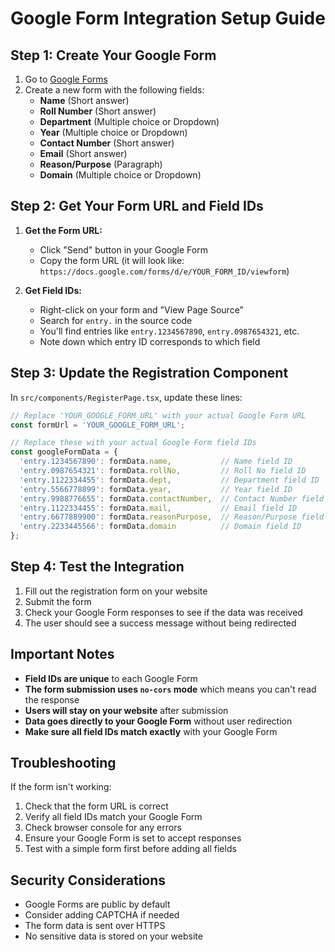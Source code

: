 # Google Form Integration Setup Guide

## Step 1: Create Your Google Form

1. Go to [Google Forms](https://forms.google.com)
2. Create a new form with the following fields:
   - **Name** (Short answer)
   - **Roll Number** (Short answer)
   - **Department** (Multiple choice or Dropdown)
   - **Year** (Multiple choice or Dropdown)
   - **Contact Number** (Short answer)
   - **Email** (Short answer)
   - **Reason/Purpose** (Paragraph)
   - **Domain** (Multiple choice or Dropdown)

## Step 2: Get Your Form URL and Field IDs

1. **Get the Form URL:**
   - Click "Send" button in your Google Form
   - Copy the form URL (it will look like: `https://docs.google.com/forms/d/e/YOUR_FORM_ID/viewform`)

2. **Get Field IDs:**
   - Right-click on your form and "View Page Source"
   - Search for `entry.` in the source code
   - You'll find entries like `entry.1234567890`, `entry.0987654321`, etc.
   - Note down which entry ID corresponds to which field

## Step 3: Update the Registration Component

In `src/components/RegisterPage.tsx`, update these lines:

```typescript
// Replace 'YOUR_GOOGLE_FORM_URL' with your actual Google Form URL
const formUrl = 'YOUR_GOOGLE_FORM_URL';

// Replace these with your actual Google Form field IDs
const googleFormData = {
  'entry.1234567890': formData.name,           // Name field ID
  'entry.0987654321': formData.rollNo,         // Roll No field ID
  'entry.1122334455': formData.dept,           // Department field ID
  'entry.5566778899': formData.year,           // Year field ID
  'entry.9988776655': formData.contactNumber,  // Contact Number field ID
  'entry.1122334455': formData.mail,           // Email field ID
  'entry.6677889900': formData.reasonPurpose,  // Reason/Purpose field ID
  'entry.2233445566': formData.domain          // Domain field ID
};
```

## Step 4: Test the Integration

1. Fill out the registration form on your website
2. Submit the form
3. Check your Google Form responses to see if the data was received
4. The user should see a success message without being redirected

## Important Notes

- **Field IDs are unique** to each Google Form
- **The form submission uses `no-cors` mode** which means you can't read the response
- **Users will stay on your website** after submission
- **Data goes directly to your Google Form** without user redirection
- **Make sure all field IDs match exactly** with your Google Form

## Troubleshooting

If the form isn't working:
1. Check that the form URL is correct
2. Verify all field IDs match your Google Form
3. Check browser console for any errors
4. Ensure your Google Form is set to accept responses
5. Test with a simple form first before adding all fields

## Security Considerations

- Google Forms are public by default
- Consider adding CAPTCHA if needed
- The form data is sent over HTTPS
- No sensitive data is stored on your website
